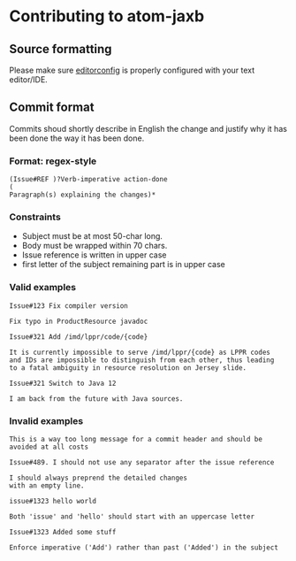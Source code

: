 # Contributing to atom-jaxb

## Source formatting

Please make sure [editorconfig](http://editorconfig.org/) is 
properly configured with your text editor/IDE.

## Commit format

Commits shoud shortly describe in English the change and justify 
why it has been done the way it has been done.

### Format: regex-style

```
(Issue#REF )?Verb-imperative action-done
(
Paragraph(s) explaining the changes)*
```

### Constraints

 - Subject must be at most 50-char long.
 - Body must be wrapped within 70 chars.
 - Issue reference is written in upper case
 - first letter of the subject remaining part is in upper case

### Valid examples

`Issue#123 Fix compiler version`

`Fix typo in ProductResource javadoc`
```
Issue#321 Add /imd/lppr/code/{code}

It is currently impossible to serve /imd/lppr/{code} as LPPR codes 
and IDs are impossible to distinguish from each other, thus leading
to a fatal ambiguity in resource resolution on Jersey slide.
```
```
Issue#321 Switch to Java 12

I am back from the future with Java sources.
```

### Invalid examples

`This is a way too long message for a commit header and should be avoided at all costs`

`Issue#489. I should not use any separator after the issue reference`
```
I should always preprend the detailed changes
with an empty line.
```
```
issue#1323 hello world

Both 'issue' and 'hello' should start with an uppercase letter
```
```
Issue#1323 Added some stuff

Enforce imperative ('Add') rather than past ('Added') in the subject
```

